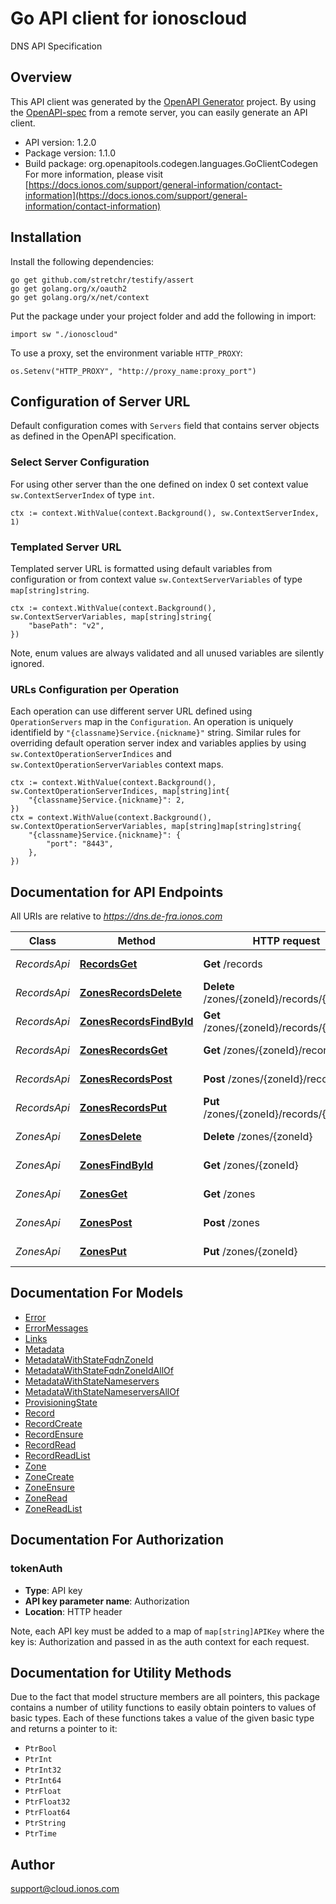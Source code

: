 # Go API client for ionoscloud

DNS API Specification


## Overview
This API client was generated by the [OpenAPI Generator](https://openapi-generator.tech) project.  By using the [OpenAPI-spec](https://www.openapis.org/) from a remote server, you can easily generate an API client.

- API version: 1.2.0
- Package version: 1.1.0
- Build package: org.openapitools.codegen.languages.GoClientCodegen
For more information, please visit [https://docs.ionos.com/support/general-information/contact-information](https://docs.ionos.com/support/general-information/contact-information)

## Installation

Install the following dependencies:

```shell
go get github.com/stretchr/testify/assert
go get golang.org/x/oauth2
go get golang.org/x/net/context
```

Put the package under your project folder and add the following in import:

```golang
import sw "./ionoscloud"
```

To use a proxy, set the environment variable `HTTP_PROXY`:

```golang
os.Setenv("HTTP_PROXY", "http://proxy_name:proxy_port")
```

## Configuration of Server URL

Default configuration comes with `Servers` field that contains server objects as defined in the OpenAPI specification.

### Select Server Configuration

For using other server than the one defined on index 0 set context value `sw.ContextServerIndex` of type `int`.

```golang
ctx := context.WithValue(context.Background(), sw.ContextServerIndex, 1)
```

### Templated Server URL

Templated server URL is formatted using default variables from configuration or from context value `sw.ContextServerVariables` of type `map[string]string`.

```golang
ctx := context.WithValue(context.Background(), sw.ContextServerVariables, map[string]string{
	"basePath": "v2",
})
```

Note, enum values are always validated and all unused variables are silently ignored.

### URLs Configuration per Operation

Each operation can use different server URL defined using `OperationServers` map in the `Configuration`.
An operation is uniquely identifield by `"{classname}Service.{nickname}"` string.
Similar rules for overriding default operation server index and variables applies by using `sw.ContextOperationServerIndices` and `sw.ContextOperationServerVariables` context maps.

```
ctx := context.WithValue(context.Background(), sw.ContextOperationServerIndices, map[string]int{
	"{classname}Service.{nickname}": 2,
})
ctx = context.WithValue(context.Background(), sw.ContextOperationServerVariables, map[string]map[string]string{
	"{classname}Service.{nickname}": {
		"port": "8443",
	},
})
```

## Documentation for API Endpoints

All URIs are relative to *https://dns.de-fra.ionos.com*

Class | Method | HTTP request | Description
------------ | ------------- | ------------- | -------------
*RecordsApi* | [**RecordsGet**](docs/api/RecordsApi.md#recordsget) | **Get** /records | Retrieve all records
*RecordsApi* | [**ZonesRecordsDelete**](docs/api/RecordsApi.md#zonesrecordsdelete) | **Delete** /zones/{zoneId}/records/{recordId} | Delete a record
*RecordsApi* | [**ZonesRecordsFindById**](docs/api/RecordsApi.md#zonesrecordsfindbyid) | **Get** /zones/{zoneId}/records/{recordId} | Retrieve a record
*RecordsApi* | [**ZonesRecordsGet**](docs/api/RecordsApi.md#zonesrecordsget) | **Get** /zones/{zoneId}/records | Retrieve records
*RecordsApi* | [**ZonesRecordsPost**](docs/api/RecordsApi.md#zonesrecordspost) | **Post** /zones/{zoneId}/records | Create a record
*RecordsApi* | [**ZonesRecordsPut**](docs/api/RecordsApi.md#zonesrecordsput) | **Put** /zones/{zoneId}/records/{recordId} | Ensure a record
*ZonesApi* | [**ZonesDelete**](docs/api/ZonesApi.md#zonesdelete) | **Delete** /zones/{zoneId} | Delete a zone
*ZonesApi* | [**ZonesFindById**](docs/api/ZonesApi.md#zonesfindbyid) | **Get** /zones/{zoneId} | Retrieve a zone
*ZonesApi* | [**ZonesGet**](docs/api/ZonesApi.md#zonesget) | **Get** /zones | Retrieve zones
*ZonesApi* | [**ZonesPost**](docs/api/ZonesApi.md#zonespost) | **Post** /zones | Create a zone
*ZonesApi* | [**ZonesPut**](docs/api/ZonesApi.md#zonesput) | **Put** /zones/{zoneId} | Ensure a zone


## Documentation For Models

 - [Error](docs/models/Error.md)
 - [ErrorMessages](docs/models/ErrorMessages.md)
 - [Links](docs/models/Links.md)
 - [Metadata](docs/models/Metadata.md)
 - [MetadataWithStateFqdnZoneId](docs/models/MetadataWithStateFqdnZoneId.md)
 - [MetadataWithStateFqdnZoneIdAllOf](docs/models/MetadataWithStateFqdnZoneIdAllOf.md)
 - [MetadataWithStateNameservers](docs/models/MetadataWithStateNameservers.md)
 - [MetadataWithStateNameserversAllOf](docs/models/MetadataWithStateNameserversAllOf.md)
 - [ProvisioningState](docs/models/ProvisioningState.md)
 - [Record](docs/models/Record.md)
 - [RecordCreate](docs/models/RecordCreate.md)
 - [RecordEnsure](docs/models/RecordEnsure.md)
 - [RecordRead](docs/models/RecordRead.md)
 - [RecordReadList](docs/models/RecordReadList.md)
 - [Zone](docs/models/Zone.md)
 - [ZoneCreate](docs/models/ZoneCreate.md)
 - [ZoneEnsure](docs/models/ZoneEnsure.md)
 - [ZoneRead](docs/models/ZoneRead.md)
 - [ZoneReadList](docs/models/ZoneReadList.md)


## Documentation For Authorization



### tokenAuth

- **Type**: API key
- **API key parameter name**: Authorization
- **Location**: HTTP header

Note, each API key must be added to a map of `map[string]APIKey` where the key is: Authorization and passed in as the auth context for each request.


## Documentation for Utility Methods

Due to the fact that model structure members are all pointers, this package contains
a number of utility functions to easily obtain pointers to values of basic types.
Each of these functions takes a value of the given basic type and returns a pointer to it:

* `PtrBool`
* `PtrInt`
* `PtrInt32`
* `PtrInt64`
* `PtrFloat`
* `PtrFloat32`
* `PtrFloat64`
* `PtrString`
* `PtrTime`

## Author

support@cloud.ionos.com


